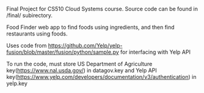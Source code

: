 Final Project for CS510 Cloud Systems course. Source code can be found in /final/ subirectory.

Food Finder web app to find foods using ingredients, and then find restaurants using foods.

Uses code from https://github.com/Yelp/yelp-fusion/blob/master/fusion/python/sample.py for interfacing with Yelp API

To run the code, must store US Department of Agriculture key(https://www.nal.usda.gov/) in datagov.key
	and Yelp API key(https://www.yelp.com/developers/documentation/v3/authentication) in yelp.key
